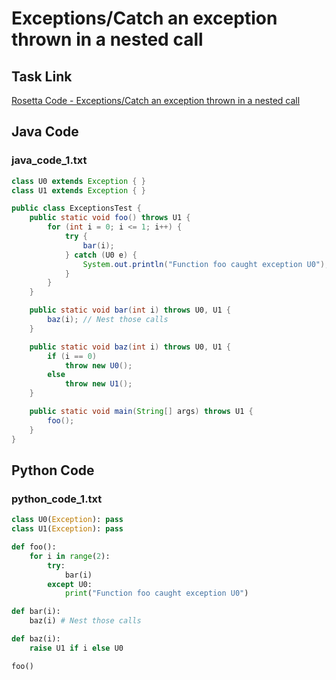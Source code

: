 # Exceptions/Catch an exception thrown in a nested call

## Task Link
[Rosetta Code - Exceptions/Catch an exception thrown in a nested call](https://rosettacode.org/wiki/Exceptions/Catch_an_exception_thrown_in_a_nested_call)

## Java Code
### java_code_1.txt
```java
class U0 extends Exception { }
class U1 extends Exception { }

public class ExceptionsTest {
    public static void foo() throws U1 {
        for (int i = 0; i <= 1; i++) {
            try {
                bar(i);
            } catch (U0 e) {
                System.out.println("Function foo caught exception U0");
            }
        }
    }

    public static void bar(int i) throws U0, U1 {
        baz(i); // Nest those calls
    }

    public static void baz(int i) throws U0, U1 {
        if (i == 0)
            throw new U0();
        else
            throw new U1();
    }

    public static void main(String[] args) throws U1 {
        foo();
    }
}

```

## Python Code
### python_code_1.txt
```python
class U0(Exception): pass
class U1(Exception): pass

def foo():
    for i in range(2):
        try:
            bar(i)
        except U0:
            print("Function foo caught exception U0")

def bar(i):
    baz(i) # Nest those calls

def baz(i):
    raise U1 if i else U0

foo()

```

